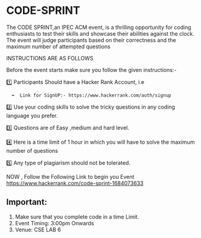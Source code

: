 # CODE-SPRINT
The CODE SPRINT,an IPEC ACM event, is a thrilling opportunity for coding enthusiasts to test their skills and showcase their abilities against the clock. The event will judge participants based on their correctness and the maximum number of attempted questions


INSTRUCTIONS ARE AS FOLLOWS

Before the event starts make sure you follow the given instructions:-

1️⃣ Participants Should have a Hacker Rank  Account, i.e  

      ➡  Link for SignUP:- https://www.hackerrank.com/auth/signup

2️⃣ Use your coding skills to solve the tricky questions in any coding language you prefer.

3️⃣ Questions are of Easy ,medium and hard level.

4️⃣ Here is a time limit of 1 hour in which you will have to solve the maximum number of questions 

5️⃣ Any type of plagiarism should not be tolerated. 

NOW , Follow  the Following Link to begin you Event https://www.hackerrank.com/code-sprint-1684073633

## Important: 
1. Make sure that you complete code in a time Limit.
2. Event Timing: 3:00pm Onwards
3. Venue: CSE LAB 6
